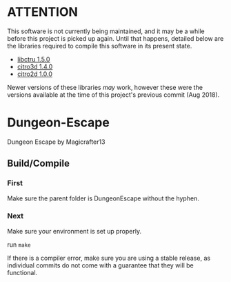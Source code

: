 # ATTENTION
This software is not currently being maintained, and it may be a while before this project is picked up again.
Until that happens, detailed below are the libraries required to compile this software in its present state.

- [libctru 1.5.0](https://github.com/devkitPro/libctru/releases/tag/v1.5.0)
- [citro3d 1.4.0](https://github.com/devkitPro/citro3d/releases/tag/v1.4.0)
- [citro2d 1.0.0](https://github.com/devkitPro/citro2d/releases/tag/v1.0.0)

Newer versions of these libraries *may* work, however these were the versions available at the time of this project's previous commit (Aug 2018).

# Dungeon-Escape
Dungeon Escape by Magicrafter13

## Build/Compile
### First
Make sure the parent folder is DungeonEscape without the hyphen.
### Next
Make sure your environment is set up properly.

run ```make```

If there is a compiler error, make sure you are using a stable release, as individual commits do not come with a
guarantee that they will be functional.
